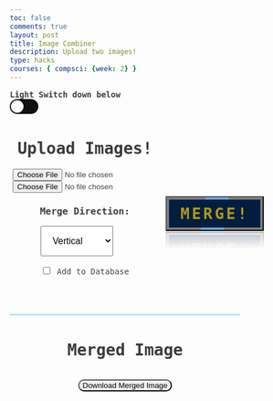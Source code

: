 ```yaml
---
toc: false
comments: true
layout: post
title: Image Combiner
description: Upload two images!
type: hacks
courses: { compsci: {week: 2} }
---
```


<head>
    <style>
        /* Define styles for left and right halves */
        .container {
            display: flex;
            justify-content: space-between;
            align-items: center;
        }
        .left-half, .right-half, .bottom-half{
            height: 250px;
            padding: 5px;
            color: #444444;
            font-family: 'IBM Plex Sans Hebrew', monospace;
        }
        .left-half {
            height: 350px;
            width: 575px;
            display: flex;
            flex-direction: column;
            align-items: center;
        }
        .right-half {
            width: 425px;
            text-align: center;
            border-left: 3px solid #bde4f4;
        }
        .bottom-half {
            border-top: 3px solid #bde4f4;
            text-align: center;
            align-items: center;
            width: 100%;
        }
        .p1 {
            font-family: 'IBM Plex Sans Hebrew', monospace;
            color: #3A3B3C;
            /* src: url('fonts/fontface.css');  */
        }
        .p2 {
            font-family: 'IBM Plex Sans Hebrew', monospace;
            color: #CCCCCC;
            /* src: url('fonts/fontface.css');  */
        }
        /*@font-face {
        font-family: 'Roblox';
        src: url('.././fonts/Roblox-Font.ttf');
        } */
        .container2 {
            background-color: #444444;
            display: flex;
            flex-direction: column;
            align-items: center;
            font-family: 'IBM Plex Sans Hebrew', monospace;
            color: #CCCCCC;
            border: 5.5px solid transparent;
            animation: rgbLightEffect 7.7s linear infinite;
            overflow: break-word;
        }
        .dropbtn {
            color: black;
            padding: 16px;
            font-size: 16px;
            cursor: pointer;
        }
        .dropdown {
            position: relative;
            display: inline-block;
        }
        .dropdown-content {
            display: none;
            position: absolute;
            min-width: 160px;
            overflow: auto;
            box-shadow: 0px 8px 16px 0px rgba(0,0,0,0.2);
            z-index: 1;
        }
        .dropdown-content option {
            color: black;
            padding: 12px 16px;
            text-decoration: none;
            display: block;
        }
        .button {
            border-radius: 10px;
        }
        .a {
            position: relative;
            padding: 13px 24px;
            display: flex;
            justify-content: center;
            align-items: center;
            background: rgba(0, 0, 0, 0.5);
            margin: 10px;
            transition: 1s;
            text-decoration: none;
            overflow: hidden;
            -webkit-box-reflect: below 1px linear-gradient(transparent, transparent, #0004);
        }
        .a:hover {
            background: var(--clr);
            box-shadow: 0 0 10px var(--clr), 0 0 30px var(--clr);
        }
        .a::before {
            content: '';
            position: absolute;
            width: 40px;
            height: 420%;
            background: var(--clr);
            transition: 1s;
            animation: animate 2s linear infinite;
            animation-delay: calc(0.33s * var(--i));
        }
        .a:hover::before {
            width: 1200%;
        }
        @keyframes animate {
            0% {
                transform: rotate(0deg);
            }
            100% {
                transform: rotate(360deg);
            }
        }
        .a::after {
            content: '';
            position: absolute;
            inset: 4px;
            background: #011e41;
        }
        .a:hover::after {
            background: var(--clr);
        }
        .a span {
            position: relative;
            z-index: 1;
            font-size: 2em;
            color: #ffcf01;
            font-family: 'IBM Plex Sans Hebrew', monospace;
            opacity: 0.7;
            text-transform: uppercase;
            letter-spacing: 4px;
            transition: 0.5s;
        }
        .a:hover span {
            opacity: 1;
        }
        *{
            box-sizing: border-box;
        }
        .label{
            background-color: #111;
            display: flex;
            align-items: center;
            justify-content: space-between;
            position: relative;
            border-radius: 50px;
            padding: 5px;
            height: 26px;
            width: 50px;
        }
        body{
            transition: background 0.14s linear;
        }
        body.dark{
            background-color: #191d2b;
        }
        .checkbox{
            opacity: 0;
            position: absolute;
        }
        .ball{
            background-color: #ffffff;
            border-radius: 50%;
            position: absolute;
            top: 2px;
            left: 2px;
            width: 22px;
            height: 22px;
            transition: transform 0.15s linear;
        }
        .checkbox:checked + .label .ball {
            transform: translateX(24px);
        }
        .fa-moon{
            color: #f1c40f;
        }
        .fa-sun{
            color: #f39c12;
        }
        .light-text{
            color: #3A3B3C;
        }
        .dark-text{ 
            color: #CCCCCC;
        }
    </style>
</head>
<body>
    <h8 class="p1 light-text"><strong>Light Switch down below</strong></h8>
    <div>
        <input type="checkbox"
            class="checkbox" id="checkbox" >
    <label for="checkbox" class="label">
        <i class="fas fa-moon"></i>
        <i class="fas fa-sun"></i>
        <div class="ball"></div>
    </label>
    </div>
    <div class="container">
        <div class="left-half">
            <h1 class="p1"><strong>Upload Images!</strong></h1>
            <input type="file" id="imageInput" accept="image/*">
            <input type="file" id="imageInput2" accept="image/*">
            <h3 class="p1">Merge Direction: </h3>
            <div class="dropdown">
            <select id="direction" class="dropbtn">
                <div class="dropdown-content">
                    <option value="Vertical">Vertical</option>
                    <option value="Horizontal">Horizontal</option>
                </div>
            </select>
            <br><br>
                <input type="checkbox" id="addToDatabase" name="addToDatabase">
                <label for="addToDatabase">Add to Database</label>
            </div>
        </div>
        <div style="--clr: 	#6da7d9;--i:0;">
                <button id="manipulateButton" class="a"><a href="#"><span><strong>Merge!</strong></span></a></button>
        </div>
    </div>
    <div class="container">
        <div class="bottom-half">
            <h1 class="p1"><strong>Merged Image</strong></h1>
            <img id="uploadedImage" src="" alt="Uploaded Image" style="max-width: 100%; display: none;">
            <br>
            <button id="downloadButton" class="button">Download Merged Image</button>
            <br>
        </div>
    </div>

<script>
    const checkbox = document.getElementById('checkbox');
    const textElements = document.querySelectorAll('.p1, .p2, h1');
    checkbox.addEventListener('change', () => {
    document.body.classList.toggle('dark');
    //change the overall theme color.
    textElements.forEach((element) => {
    element.classList.toggle('dark-text');
    element.classList.toggle('light-text');
    //change the overall text color.
    });
    });
    uploadedImageName = "";
    const resultContainer = document.getElementById("result");
    const url = "http://localhost:8016/api/pixel-partner-api";
    //const url = "https://fte.stu.nighthawkcodingsociety.com/api/pixel-partner-api";
    const test_url = url + "/test";
    const pixelate_url = url + "/pixelate/";
    const combine_url = url + "/combine/";
    const options = {
        method: 'GET', // *GET, POST, PUT, DELETE, etc.
        mode: 'cors', // no-cors, *cors, same-origin
        cache: 'default', // *default, no-cache, reload, force-cache, only-if-cached
        credentials: 'omit', // include, *same-origin, omit
        headers: {
            'Content-Type': 'application/json',
            // 'Content-Type': 'application/x-www-form-urlencoded',
        },
    };
    const post_options = {
        method: 'POST', // *GET, POST, PUT, DELETE, etc.
        mode: 'cors', // no-cors, *cors, same-origin
        cache: 'default', // *default, no-cache, reload, force-cache, only-if-cached
        credentials: 'omit', // include, *same-origin, omit
        headers: {
            'Content-Type': 'application/json',
            // 'Content-Type': 'application/x-www-form-urlencoded',
        },
    };
    // fetch the API
    fetch(test_url, options)
    // response is a RESTful "promise" on any successful fetch
    .then(response => {
        // check for response errors
        if (response.status !== 200) {
            error('GET API response failure: ' + response.status);
            return;
        }
        // valid response will have JSON data
        response.json().then(data => {
            console.log(data);
        })
    })
    // catch fetch errors (ie Nginx ACCESS to server blocked)
    .catch(err => {
    error(err + " " + test_url);
    });
    function handleImageUpload() {
        const imageInput = document.getElementById('imageInput');
        const imageInput2 = document.getElementById('imageInput2');
        const uploadedImage = document.getElementById('uploadedImage');
        const direction = document.getElementById('direction').value;
        const addToDatabaseCheckbox = document.getElementById('addToDatabase'); // Add this line
        const leftHalf = document.getElementById('left-half'); //new code

        const file = imageInput.files[0];
        const file2 = imageInput2.files[0];
        if (file && file2) { // Check if both files are selected
            const reader = new FileReader();
            const reader2 = new FileReader();
            let image1Data = ""; // Base64 data for the first image
            let image2Data = ""; // Base64 data for the second image

            reader.readAsDataURL(file);
            reader2.readAsDataURL(file2);

            reader.onload = function (e) {
                image1Data = e.target.result.split(',')[1];
                const fileName = file.name;
                uploadedImageName = file.name;
                const fileExtension = fileName.split('.').pop();
                const addToDatabase = addToDatabaseCheckbox.checked;

                reader2.onload = function (f) {
                    image2Data = f.target.result.split(',')[1];

                    // Fetch the API with both image data
                    data = {
                        "direction": direction, 
                        "base64image1": image1Data, 
                        "base64image2": image2Data,
                        "addToHistory": addToDatabase,
                        "filename": fileName,
                    }
                    console.log(data)
                    const imageOptions = {...post_options, method: 'POST', body: JSON.stringify(data)};
                    fetch(combine_url, imageOptions)
                        .then(response => {
                            // Check for response errors
                            if (response.status !== 200) {
                                error('GET API response failure: ' + response.status);
                                return;
                            }
                            // Valid response will have JSON data
                            response.json().then(data => {
                                console.log(data)
                                const pixelatedImage = new Image();
                                pixelatedImage.src = 'data:image/' + fileExtension + ';base64,' + data['base64image'];

                                // Set a max-height for the image to fit within the text box
                                pixelatedImage.style.maxHeight = '100%';

                                uploadedImage.src = pixelatedImage.src;
                                uploadedImage.style.display = 'block';

                                pixelatedImage.onload = function () {
                                    const parent = document.querySelector('.bottom-half');
                                    const ratio = parent.clientWidth / pixelatedImage.width;

                                    if (ratio < 1) {
                                        const maxHeight = ratio * pixelatedImage.height
                                        parent.style.height = (maxHeight + 175) + 'px';
                                    } else {
                                        parent.style.height = (pixelatedImage.height + 175) + 'px';
                                    }
                                }
                            })
                        })
                };
            };
        }
    }
    function handleDownloadClick() {
    const uploadedImage = document.getElementById('uploadedImage');
    const pixelatedImage = new Image();
    pixelatedImage.src = uploadedImage.src;

    const imageInput = document.getElementById('imageInput');
    const imageInput2 = document.getElementById('imageInput2');
    const file1 = imageInput.files[0];
    const file2 = imageInput2.files[0];

    if (file1 && file2) {
        const name1 = file1.name.split('.')[0];
        const name2 = file2.name.split('.')[0];
        const extension = file1.name.split('.')[1];
        const downloadName = name1 + '-' + name2 + '.' + extension;

        // Create an anchor element for downloading
        const downloadLink = document.createElement('a');
        downloadLink.href = pixelatedImage.src;
        downloadLink.download = downloadName;
        downloadLink.style.display = 'none';

        // Append the anchor element to the document and trigger a click event
        document.body.appendChild(downloadLink);
        downloadLink.click();

        // Remove the anchor element
        document.body.removeChild(downloadLink);
    }
}
    const downloadButton = document.getElementById('downloadButton');
    downloadButton.addEventListener('click', handleDownloadClick);
    const manipulateButton = document.getElementById('manipulateButton');
    manipulateButton.addEventListener('click', handleImageUpload);
</script>

</body>
<br><br>
